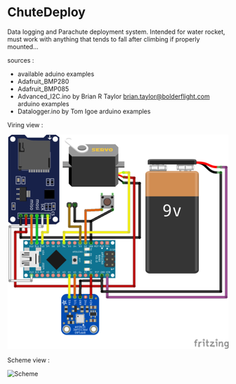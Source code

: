 # ChuteDeploy
  Data logging and Parachute deployment system.
  Intended for water rocket, must work with anything that tends to fall after climbing if properly mounted...

  sources :
  - available aduino examples
  - Adafruit_BMP280 
  - Adafruit_BMP085
  - Advanced_I2C.ino by Brian R Taylor  brian.taylor@bolderflight.com arduino examples
  - Datalogger.ino by Tom Igoe                                        arduino examples

  Viring view : 
  
![Wiring](https://github.com/Nicolas-TULLI/ChuteDeploy/blob/master/ChuteDeployClean_bb.png)

  Scheme view :
  
![Scheme](https://github.com/Nicolas-TULLI/ChuteDeploy/blob/master/ChuteDeployClean_sch%C3%A9ma.png)